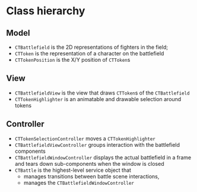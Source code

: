 # Class hierarchy

## Model

- `CTBattlefield` is the 2D representations of fighters in the field;
- `CTToken` is the representation of a character on the battlefield
- `CTTokenPosition` is the X/Y position of `CTToken`s

## View

- `CTBattlefieldView` is the view that draws `CTToken`s of the `CTBattlefield`
- `CTTokenHighlighter` is an animatable and drawable selection around tokens

## Controller

- `CTTokenSelectionController` moves a `CTTokenHighlighter`
- `CTBattlefieldViewController` groups interaction with the battlefield components
- `CTBattlefieldWindowController` displays the actual battlefield in a frame and tears down sub-components when the window is closed
- `CTBattle` is the highest-level service object that 
    - manages transitions between battle scene interactions, 
    - manages the `CTBattlefieldWindowController`

